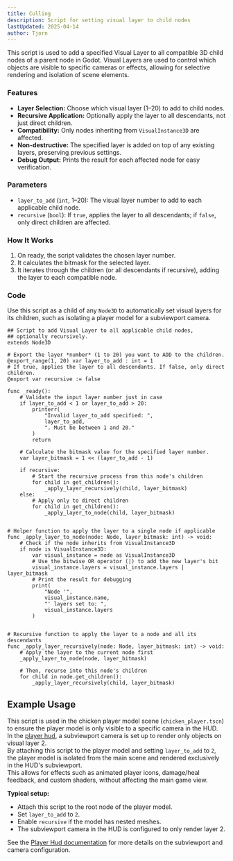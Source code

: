 ```yaml
---
title: Culling
description: Script for setting visual layer to child nodes
lastUpdated: 2025-04-14
author: Tjorn
---
```


This script is used to add a specified Visual Layer to all compatible 3D child nodes of a parent node in Godot. Visual Layers are used to control which objects are visible to specific cameras or effects, allowing for selective rendering and isolation of scene elements.

### Features

- **Layer Selection:** Choose which visual layer (1–20) to add to child nodes.
- **Recursive Application:** Optionally apply the layer to all descendants, not just direct children.
- **Compatibility:** Only nodes inheriting from `VisualInstance3D` are affected.
- **Non-destructive:** The specified layer is added on top of any existing layers, preserving previous settings.
- **Debug Output:** Prints the result for each affected node for easy verification.

### Parameters

- `layer_to_add` (`int`, 1–20): The visual layer number to add to each applicable child node.
- `recursive` (`bool`): If `true`, applies the layer to all descendants; if `false`, only direct children are affected.

### How It Works

1. On ready, the script validates the chosen layer number.
2. It calculates the bitmask for the selected layer.
3. It iterates through the children (or all descendants if recursive), adding the layer to each compatible node.

### Code

Use this script as a child of any `Node3D` to automatically set visual layers for its children, such as isolating a player model for a subviewport camera.

```gdscript
## Script to add Visual Layer to all applicable child nodes,
## optionally recursively.
extends Node3D

# Export the layer *number* (1 to 20) you want to ADD to the children.
@export_range(1, 20) var layer_to_add : int = 1
# If true, applies the layer to all descendants. If false, only direct children.
@export var recursive := false

func _ready():
	# Validate the input layer number just in case
	if layer_to_add < 1 or layer_to_add > 20:
		printerr(
			"Invalid layer_to_add specified: ",
			layer_to_add,
			". Must be between 1 and 20."
		)
		return

	# Calculate the bitmask value for the specified layer number.
	var layer_bitmask = 1 << (layer_to_add - 1)

	if recursive:
		# Start the recursive process from this node's children
		for child in get_children():
			_apply_layer_recursively(child, layer_bitmask)
	else:
		# Apply only to direct children
		for child in get_children():
			_apply_layer_to_node(child, layer_bitmask)


# Helper function to apply the layer to a single node if applicable
func _apply_layer_to_node(node: Node, layer_bitmask: int) -> void:
	# Check if the node inherits from VisualInstance3D
	if node is VisualInstance3D:
		var visual_instance = node as VisualInstance3D
		# Use the bitwise OR operator (|) to add the new layer's bit
		visual_instance.layers = visual_instance.layers | layer_bitmask
		# Print the result for debugging
		print(
			"Node '",
			visual_instance.name,
			"' layers set to: ",
			visual_instance.layers
		)


# Recursive function to apply the layer to a node and all its descendants
func _apply_layer_recursively(node: Node, layer_bitmask: int) -> void:
	# Apply the layer to the current node first
	_apply_layer_to_node(node, layer_bitmask)

	# Then, recurse into this node's children
	for child in node.get_children():
		_apply_layer_recursively(child, layer_bitmask)
```

## Example Usage

This script is used in the chicken player model scene (`chicken_player.tscn`) to ensure the player model is only visible to a specific camera in the HUD.  
In the [player hud](/fowl-play/gameplay/user-interface/player-hud), a subviewport camera is set up to render only objects on visual layer 2.  
By attaching this script to the player model and setting `layer_to_add` to `2`, the player model is isolated from the main scene and rendered exclusively in the HUD's subviewport.  
This allows for effects such as animated player icons, damage/heal feedback, and custom shaders, without affecting the main game view.

**Typical setup:**

- Attach this script to the root node of the player model.
- Set `layer_to_add` to `2`.
- Enable `recursive` if the model has nested meshes.
- The subviewport camera in the HUD is configured to only render layer 2.

See the [Player Hud documentation](/fowl-play/gameplay/user-interface/player-hud) for more details on the subviewport and camera configuration.
